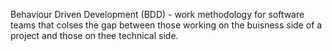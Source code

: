 Behaviour Driven Development (BDD) - work methodology for software teams that colses the gap between those working on the buisness side of a project and those on thee technical side. 
